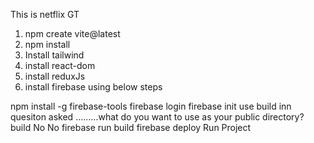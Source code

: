 This is netflix GT


1. npm create vite@latest
2. npm install 
3. Install tailwind
4. install react-dom
5. install reduxJs
6. install firebase using below steps



npm install -g firebase-tools
firebase login
firebase init
use build inn quesiton asked .........what do you want to use as your public directory?
build
No 
No
firebase run build
firebase deploy
Run Project